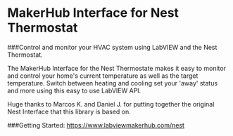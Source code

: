 MakerHub Interface for Nest Thermostat
========

###Control and monitor your HVAC system using LabVIEW and the Nest Thermostat.

The MakerHub Interface for the Nest Thermostate makes it easy to monitor and control your home's current temperature as well as the target temperature. Switch between heating and cooling set your 'away' status and more using this easy to use LabVIEW API. 

Huge thanks to Marcos K. and Daniel J. for putting together the original Nest Interface that this library is based on.

###Getting Started:
https://www.labviewmakerhub.com/nest
